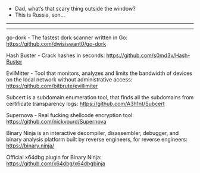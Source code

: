 - Dad, what’s that scary thing outside the window?
- This is Russia, son...

----



----

go-dork - The fastest dork scanner written in Go: https://github.com/dwisiswant0/go-dork

Hash Buster - Crack hashes in seconds: https://github.com/s0md3v/Hash-Buster

EvilMitter - Tool that monitors, analyzes and limits the bandwidth of devices on the local network without administrative access: https://github.com/bitbrute/evillimiter

Subcert is a subdomain enumeration tool, that finds all the subdomains from certificate transparency logs: https://github.com/A3h1nt/Subcert

Supernova - Real fucking shellcode encryption tool: https://github.com/nickvourd/Supernova

Binary Ninja is an interactive decompiler, disassembler, debugger, and binary analysis platform built by reverse engineers, for reverse engineers: https://binary.ninja/

Official x64dbg plugin for Binary Ninja: https://github.com/x64dbg/x64dbgbinja


